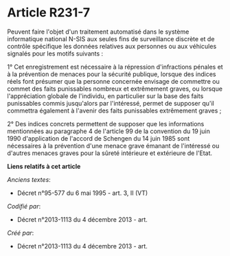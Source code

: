 # Article R231-7

Peuvent faire l'objet d'un traitement automatisé dans le système informatique national N-SIS aux seules fins de surveillance
discrète et de contrôle spécifique les données relatives aux personnes ou aux véhicules signalés pour les motifs suivants :

1° Cet enregistrement est nécessaire à la répression d'infractions pénales et à la prévention de menaces pour la sécurité
publique, lorsque des indices réels font présumer que la personne concernée envisage de commettre ou commet des faits
punissables nombreux et extrêmement graves, ou lorsque l'appréciation globale de l'individu, en particulier sur la base des
faits punissables commis jusqu'alors par l'intéressé, permet de supposer qu'il commettra également à l'avenir des faits
punissables extrêmement graves ;

2° Des indices concrets permettent de supposer que les informations mentionnées au paragraphe 4 de l'article 99 de la
convention du 19 juin 1990 d'application de l'accord de Schengen du 14 juin 1985 sont nécessaires à la prévention d'une
menace grave émanant de l'intéressé ou d'autres menaces graves pour la sûreté intérieure et extérieure de l'Etat.

**Liens relatifs à cet article**

_Anciens textes_:

  - Décret n°95-577 du 6 mai 1995 - art. 3, II (VT)

_Codifié par_:

  - Décret n°2013-1113 du 4 décembre 2013 - art.

_Créé par_:

  - Décret n°2013-1113 du 4 décembre 2013 - art.
